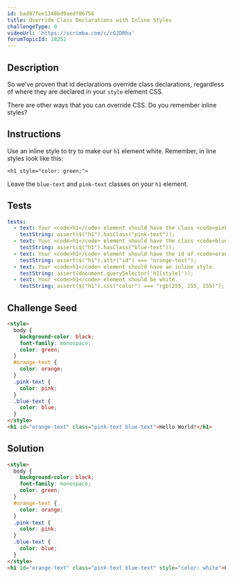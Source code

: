 ```yaml
---
id: bad87fee1348bd9aedf06756
title: Override Class Declarations with Inline Styles
challengeType: 0
videoUrl: 'https://scrimba.com/c/cGJDRha'
forumTopicId: 18252
---
```


## Description

<section id='description'>

So we've proven that id declarations override class declarations, regardless of where they are declared in your `style` element CSS.

There are other ways that you can override CSS. Do you remember inline styles?

</section>

## Instructions

<section id='instructions'>

Use an inline style to try to make our `h1` element white. Remember, in line styles look like this:

`<h1 style="color: green;">`

Leave the `blue-text` and `pink-text` classes on your `h1` element.

</section>

## Tests

<section id='tests'>

```yml
tests:
  - text: Your <code>h1</code> element should have the class <code>pink-text</code>.
    testString: assert($("h1").hasClass("pink-text"));
  - text: Your <code>h1</code> element should have the class <code>blue-text</code>.
    testString: assert($("h1").hasClass("blue-text"));
  - text: Your <code>h1</code> element should have the id of <code>orange-text</code>.
    testString: assert($("h1").attr("id") === "orange-text");
  - text: Your <code>h1</code> element should have an inline style.
    testString: assert(document.querySelector('h1[style]'));
  - text: Your <code>h1</code> element should be white.
    testString: assert($("h1").css("color") === "rgb(255, 255, 255)");

```

</section>

## Challenge Seed

<section id='challengeSeed'>

<div id='html-seed'>

```html
<style>
  body {
    background-color: black;
    font-family: monospace;
    color: green;
  }
  #orange-text {
    color: orange;
  }
  .pink-text {
    color: pink;
  }
  .blue-text {
    color: blue;
  }
</style>
<h1 id="orange-text" class="pink-text blue-text">Hello World!</h1>
```

</div>

</section>

## Solution

<section id='solution'>

```html
<style>
  body {
    background-color: black;
    font-family: monospace;
    color: green;
  }
  #orange-text {
    color: orange;
  }
  .pink-text {
    color: pink;
  }
  .blue-text {
    color: blue;
  }
</style>
<h1 id="orange-text" class="pink-text blue-text" style="color: white">Hello World!</h1>
```

</section>
